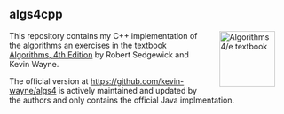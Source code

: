 ## algs4cpp

<IMG SRC="http://algs4.cs.princeton.edu/cover.png"  align=right hspace=25 width=100 alt = "Algorithms 4/e textbook">
This repository contains my C++ implementation of the algorithms an exercises in the textbook <a href = "http://amzn.to/13VNJi7">Algorithms, 4th Edition</a> by Robert Sedgewick and Kevin Wayne.

The official version at <a href = "https://github.com/kevin-wayne/algs4">https://github.com/kevin-wayne/algs4</a>
is actively maintained and updated by the authors and only contains the official Java implmentation.

